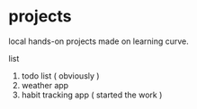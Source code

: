 # projects
local hands-on projects made on learning curve.

list 

1. todo list ( obviously )
2. weather app
3. habit tracking app ( started the work )
